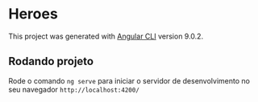 # Heroes

This project was generated with [Angular CLI](https://github.com/angular/angular-cli) version 9.0.2.

## Rodando projeto

Rode o comando `ng serve` para iniciar o servidor de desenvolvimento no seu navegador `http://localhost:4200/`

